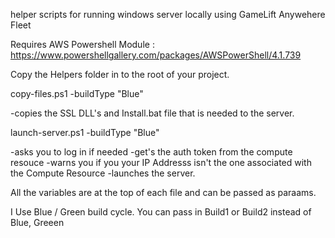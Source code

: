 helper scripts for running windows server locally using GameLift Anywehere Fleet

Requires AWS Powershell Module :  https://www.powershellgallery.com/packages/AWSPowerShell/4.1.739

Copy the Helpers folder in to the root of your project.

copy-files.ps1 -buildType "Blue"     

  -copies the SSL DLL's and Install.bat file that is needed to the server.

launch-server.ps1 -buildType "Blue" 

-asks you to log in if needed
-get's the auth token from the compute resouce
-warns you if you your IP Addresss isn't the one associated with the Compute Resource
-launches the server.

All the variables are at the top of each file and can be passed as paraams.

I Use Blue / Green build cycle.  You can pass in Build1 or Build2 instead of Blue, Greeen
